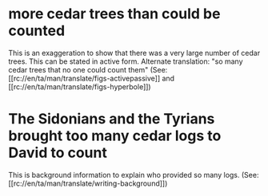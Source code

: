 # more cedar trees than could be counted

This is an exaggeration to show that there was a very large number of cedar trees. This can be stated in active form. Alternate translation: "so many cedar trees that no one could count them" (See: [[rc://en/ta/man/translate/figs-activepassive]] and [[rc://en/ta/man/translate/figs-hyperbole]])

# The Sidonians and the Tyrians brought too many cedar logs to David to count

This is background information to explain who provided so many logs. (See: [[rc://en/ta/man/translate/writing-background]])

